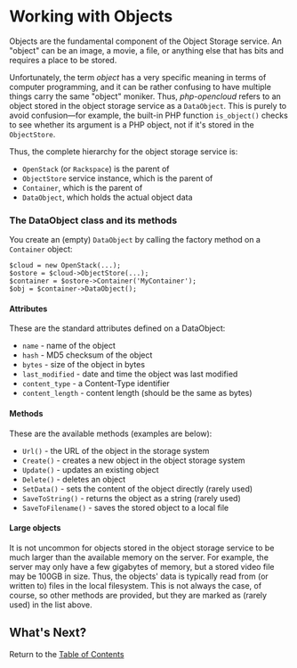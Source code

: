 Working with Objects
====================

Objects are the fundamental component of the Object Storage service.
An "object" can be an image, a movie, a file, or anything else that
has bits and requires a place to be stored.

Unfortunately, the term *object* has a very specific meaning in
terms of computer programming, and it can be rather confusing to
have multiple things carry the same "object" moniker. Thus,
*php-opencloud* refers to an object stored in the object storage
service as a `DataObject`. This is purely to avoid confusion—for
example, the built-in PHP function `is_object()` checks to see
whether its argument is a PHP object, not if it's stored in the
`ObjectStore`.

Thus, the complete hierarchy for the object storage service is:

* `OpenStack` (or `Rackspace`) is the parent of
* `ObjectStore` service instance, which is the parent of
* `Container`, which is the parent of
* `DataObject`, which holds the actual object data

### The DataObject class and its methods

You create an (empty) `DataObject` by calling the factory method
on a `Container` object:

	$cloud = new OpenStack(...);
	$ostore = $cloud->ObjectStore(...);
	$container = $ostore->Container('MyContainer');
	$obj = $container->DataObject();


#### Attributes

These are the standard attributes defined on a DataObject:

* `name` - name of the object
* `hash` - MD5 checksum of the object
* `bytes` - size of the object in bytes
* `last_modified` - date and time the object was last modified
* `content_type` - a Content-Type identifier
* `content_length` - content length (should be the same as bytes)

#### Methods

These are the available methods (examples are below):

* `Url()` - the URL of the object in the storage system
* `Create()` - creates a new object in the object storage system
* `Update()` - updates an existing object
* `Delete()` - deletes an object
* `SetData()` - sets the content of the object directly (rarely used)
* `SaveToString()` - returns the object as a string (rarely used)
* `SaveToFilename()` - saves the stored object to a local file

#### Large objects

It is not uncommon for objects stored in the object storage service
to be much larger than the available memory on the server. For
example, the server may only have a few gigabytes of memory, but a
stored video file may be 100GB in size.  Thus, the objects' data
is typically read from (or written to) files in the local filesystem.
This is not always the case, of course, so other methods are provided,
but they are marked as (rarely used) in the list above.

## What's Next?

Return to the [Table of Contents](toc.md)


